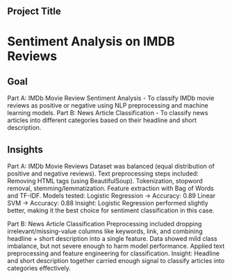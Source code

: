 ## Project Title
# Sentiment Analysis on IMDB Reviews
## Goal
Part A: IMDb Movie Review Sentiment Analysis - To classify IMDb movie reviews as positive or negative using NLP preprocessing and machine learning models.
Part B: News Article Classification - To classify news articles into different categories based on their headline and short description.
## Insights 
Part A: IMDb Movie Reviews
Dataset was balanced (equal distribution of positive and negative reviews).
Text preprocessing steps included:
Removing HTML tags (using BeautifulSoup).
Tokenization, stopword removal, stemming/lemmatization.
Feature extraction with Bag of Words and TF-IDF.
Models tested:
Logistic Regression → Accuracy: 0.89
Linear SVM → Accuracy: 0.88
Insight: Logistic Regression performed slightly better, making it the best choice for sentiment classification in this case.

Part B: News Article Classification
Preprocessing included dropping irrelevant/missing-value columns like keywords, link, and combining headline + short description into a single feature.
Data showed mild class imbalance, but not severe enough to harm model performance.
Applied text preprocessing and feature engineering for classification.
Insight: Headline and short description together carried enough signal to classify articles into categories effectively.
